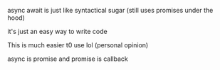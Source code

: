 async await is just like syntactical sugar (still uses promises under the hood)

it's just an easy way to write code

This is much easier t0 use lol (personal opinion)

async is promise and promise is callback
